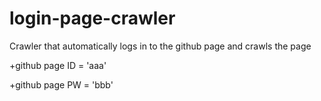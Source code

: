 # login-page-crawler
Crawler that automatically logs in to the github page and crawls the page

+github page ID = 'aaa'

+github page PW = 'bbb'
